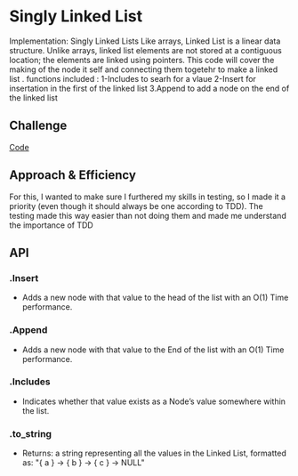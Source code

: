 # **Singly Linked List**

Implementation: Singly Linked Lists
Like arrays, Linked List is a linear data structure. Unlike arrays, linked list elements are not stored at a contiguous location; the elements are linked using pointers.
This code will cover the making of the node it self and connecting them togetehr to make a linked list . functions included :
1-Includes to searh for a vlaue
2-Insert for insertation in the first of the linked list 
3.Append to add a node on the end of the linked list 


## Challenge
[Code](./linked_list/linked_list.py)

## Approach & Efficiency
For this, I wanted to make sure I furthered my skills in testing, so I made it a priority (even though it should always be one according to TDD). The testing made this way easier than not doing them and made me understand the importance of TDD

## API
### .Insert 
  - Adds a new node with that value to the head of the list with an O(1) Time performance.

### .Append
  - Adds a new node with that value to the End of the list with an O(1) Time performance.

### .Includes 
  - Indicates whether that value exists as a Node’s value somewhere within the list.

### .to_string
  - Returns: a string representing all the values in the Linked List, formatted as: "{ a } -> { b } -> { c } -> NULL"